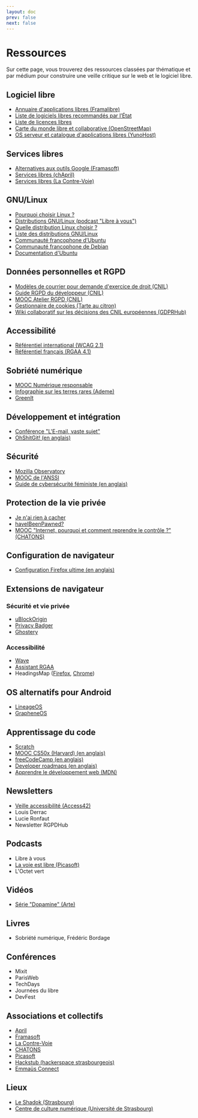 ```yaml
---
layout: doc
prev: false
next: false
---
```


# Ressources

Sur cette page, vous trouverez des ressources classées par thématique et par médium pour construire une veille critique sur le web et le logiciel libre.

## Logiciel libre

- [Annuaire d'applications libres (Framalibre)](https://framalibre.org/)
- [Liste de logiciels libres recommandés par l’État](https://sill.code.gouv.fr/list)
- [Liste de licences libres](https://fr.wikipedia.org/wiki/Liste_de_licences_libres)
- [Carte du monde libre et collaborative (OpenStreetMap)](https://www.openstreetmap.org/)
- [OS serveur et catalogue d'applications libres (YunoHost)](https://yunohost.org/#/)

## Services libres

- [Alternatives aux outils Google (Framasoft)](https://degooglisons-internet.org/fr/)
- [Services libres (chApril)](https://www.chapril.org/-services-.html)
- [Services libres (La Contre-Voie)](https://lacontrevoie.fr/services/)

## GNU/Linux

- [Pourquoi choisir Linux ?](https://www.meilleure-innovation.com/linux-systeme-exploitation/)
- [Distributions GNU/Linux (podcast "Libre à vous")](https://www.libreavous.org/10-distributions-gnu-linux-festival-des-libertes-numeriques-a-rennes-en-vente)
- [Quelle distribution Linux choisir ?](https://linuxfr.org/wiki/quelle-distribution-linux-choisir)
- [Liste des distributions GNU/Linux](https://fr.wikipedia.org/wiki/Liste_des_distributions_GNU/Linux)
- [Communauté francophone d’Ubuntu](https://www.ubuntu-fr.org/)
- [Communauté francophone de Debian](https://www.debian.org/index.fr.html)
- [Documentation d'Ubuntu](https://doc.ubuntu-fr.org/accueil)

## Données personnelles et RGPD

- [Modèles de courrier pour demande d'exercice de droit (CNIL)](https://cnil.fr/fr/modeles/courrier)
- [Guide RGPD du développeur (CNIL)](https://github.com/LINCnil/Guide-RGPD-du-developpeur)
- [MOOC Atelier RGPD (CNIL)](https://atelier-rgpd.cnil.fr/login/index.php)
- [Gestionnaire de cookies (Tarte au citron)](https://tarteaucitron.io/fr/)
- [Wiki collaboratif sur les décisions des CNIL européennes (GDPRHub)](https://gdprhub.eu/index.php?title=Welcome_to_GDPRhub)

## Accessibilité

- [Référentiel international (WCAG 2.1)](https://www.w3.org/TR/WCAG21/)
- [Référentiel français (RGAA 4.1)](https://accessibilite.numerique.gouv.fr/methode/criteres-et-tests/)

## Sobriété numérique

- [MOOC Numérique responsable](https://www.academie-nr.org/)
- [Infographie sur les terres rares (Ademe)](https://multimedia.ademe.fr/infographies/infographie-terres-rares-ademe/)
- [GreenIt](https://www.greenit.fr/)

## Développement et intégration

- [Conférence "L'E-mail, vaste sujet"](https://www.octopuce.fr/conference-lemail-vaste-sujet-par-benjamin-sonntag/)
- [OhShitGit! (en anglais)](https://ohshitgit.com/en)

## Sécurité

- [Mozilla Observatory](https://observatory.mozilla.org/)
- [MOOC de l'ANSSI](https://secnumacademie.gouv.fr/)
- [Guide de cybersécurité féministe (en anglais)](https://hackblossom.org/cybersecurity/)

## Protection de la vie privée

- [Je n'ai rien à cacher](https://jenairienacacher.fr/)
- [haveIBeenPawned?](https://haveibeenpwned.com/)
- [MOOC "Internet, pourquoi et comment reprendre le contrôle ?" (CHATONS)](https://mooc.chatons.org/course/view.php?id=3)

## Configuration de navigateur

- [Configuration Firefox ultime (en anglais)](https://github.com/TheFrenchGhosty/TheFrenchGhostys-Ultimate-Firefox-Configuration)

## Extensions de navigateur

### Sécurité et vie privée

- [uBlockOrigin](https://ublockorigin.com/)
- [Privacy Badger](https://privacybadger.org/fr/)
- [Ghostery](https://www.ghostery.com/)

### Accessibilité

- [Wave](https://wave.webaim.org/extension/)
- [Assistant RGAA](https://assistant-rgaa.empreintedigitale.fr/)
- HeadingsMap ([Firefox](https://addons.mozilla.org/fr/firefox/addon/headingsmap/), [Chrome](https://chrome.google.com/webstore/detail/headingsmap/flbjommegcjonpdmenkdiocclhjacmbi))

## OS alternatifs pour Android

- [LineageOS](https://lineageos.org/)
- [GrapheneOS](https://grapheneos.org/)

## Apprentissage du code

- [Scratch](https://scratch.mit.edu/)
- [MOOC CS50x (Harvard) (en anglais)](https://cs50.harvard.edu/x/2023/)
- [freeCodeCamp (en anglais)](https://www.freecodecamp.org/)
- [Developer roadmaps (en anglais)](https://roadmap.sh/)
- [Apprendre le développement web (MDN)](https://developer.mozilla.org/fr/docs/Learn)

## Newsletters

- [Veille accessibilité (Access42)](https://access42.net/)
- Louis Derrac
- Lucie Ronfaut
- Newsletter RGPDHub

## Podcasts

- Libre à vous
- [La voie est libre (Picasoft)](https://podcast.picasoft.net/@la_voix_est_libre)
- L'Octet vert

## Vidéos

- [Série "Dopamine" (Arte)](https://www.arte.tv/fr/videos/RC-017841/dopamine/)

## Livres

- Sobriété numérique, Frédéric Bordage

## Conférences

- Mixit
- ParisWeb
- TechDays
- Journées du libre
- DevFest

## Associations et collectifs

- [April](https://www.april.org/)
- [Framasoft](https://framasoft.org/fr/)
- [La Contre-Voie](https://lacontrevoie.fr/)
- [CHATONS](https://www.chatons.org/)
- [Picasoft](https://picasoft.net/)
- [Hackstub (hackerspace strasbourgeois)](https://hackstub.eu/home/fr)
- [Emmaüs Connect](https://emmaus-connect.org/)

## Lieux

- [Le Shadok (Strasbourg)](https://www.shadok.strasbourg.eu/)
- [Centre de culture numérique (Université de Strasbourg)](https://www.shadok.strasbourg.eu/)